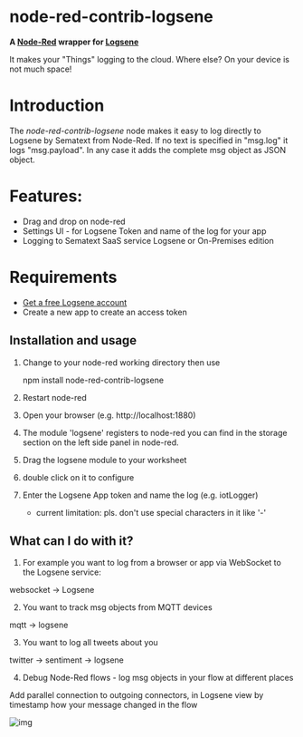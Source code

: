 # node-red-contrib-logsene

**A [Node-Red](http://nodered.org/) wrapper for [Logsene](http://sematext.com/logsene)**

It makes your "Things" logging to the cloud. Where else? On your device is not much space!


# Introduction

The _node-red-contrib-logsene_ node makes it  easy to log directly to  Logsene by Sematext from Node-Red.
If no text is specified in "msg.log" it logs "msg.payload". In any case it adds the complete msg  object as JSON object.

# Features:

   * Drag and drop on node-red
   * Settings UI - for Logsene Token and name of the log for your app
   * Logging to Sematext SaaS service Logsene or On-Premises edition


# Requirements

- [Get a free Logsene account](https://apps.sematext.com/users-web/register.do)
- Create a new app to create an access token

## Installation and usage

1) Change to your node-red working directory then use

	npm install node-red-contrib-logsene

2) Restart node-red


3) Open your browser (e.g. http://localhost:1880)

4) The module 'logsene' registers to node-red you can find in the storage section on the left side panel in node-red.

5) Drag the logsene module to your worksheet

6) double click on it to configure

7) Enter the Logsene App token and name the log  (e.g. iotLogger)
    - current limitation: pls. don't use special characters in it like '-'

## What can I do with it? 

1) For example you want to log from a browser or app via WebSocket to the Logsene service:

websocket -> Logsene

2) You want to track msg objects from MQTT devices

mqtt -> logsene

3) You want to log all tweets about you

twitter -> sentiment -> logsene

4) Debug Node-Red flows - log msg objects in your flow at different places

Add parallel connection to outgoing connectors, in Logsene view by timestamp how your message changed in the flow

![img](https://cloud.githubusercontent.com/assets/7289505/4992969/c0d22d42-69a8-11e4-9891-f1280a9339f5.png)
